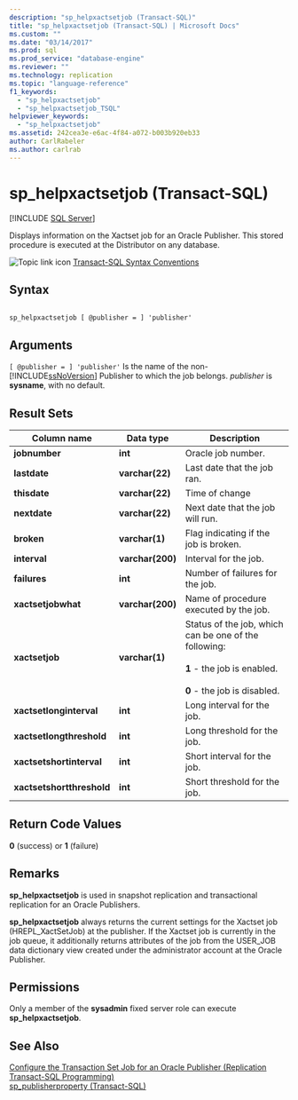 ```yaml
---
description: "sp_helpxactsetjob (Transact-SQL)"
title: "sp_helpxactsetjob (Transact-SQL) | Microsoft Docs"
ms.custom: ""
ms.date: "03/14/2017"
ms.prod: sql
ms.prod_service: "database-engine"
ms.reviewer: ""
ms.technology: replication
ms.topic: "language-reference"
f1_keywords: 
  - "sp_helpxactsetjob"
  - "sp_helpxactsetjob_TSQL"
helpviewer_keywords: 
  - "sp_helpxactsetjob"
ms.assetid: 242cea3e-e6ac-4f84-a072-b003b920eb33
author: CarlRabeler
ms.author: carlrab
---
```

# sp_helpxactsetjob (Transact-SQL)
[!INCLUDE [SQL Server](../../includes/applies-to-version/sqlserver.md)]

  Displays information on the Xactset job for an Oracle Publisher. This stored procedure is executed at the Distributor on any database.  
  
 ![Topic link icon](../../database-engine/configure-windows/media/topic-link.gif "Topic link icon") [Transact-SQL Syntax Conventions](../../t-sql/language-elements/transact-sql-syntax-conventions-transact-sql.md)  
  
## Syntax  
  
```  
  
sp_helpxactsetjob [ @publisher = ] 'publisher'   
```  
  
## Arguments  
`[ @publisher = ] 'publisher'`
 Is the name of the non- [!INCLUDE[ssNoVersion](../../includes/ssnoversion-md.md)] Publisher to which the job belongs. *publisher* is **sysname**, with no default.  
  
## Result Sets  
  
|Column name|Data type|Description|  
|-----------------|---------------|-----------------|  
|**jobnumber**|**int**|Oracle job number.|  
|**lastdate**|**varchar(22)**|Last date that the job ran.|  
|**thisdate**|**varchar(22)**|Time of change|  
|**nextdate**|**varchar(22)**|Next date that the job will run.|  
|**broken**|**varchar(1)**|Flag indicating if the job is broken.|  
|**interval**|**varchar(200)**|Interval for the job.|  
|**failures**|**int**|Number of failures for the job.|  
|**xactsetjobwhat**|**varchar(200)**|Name of procedure executed by the job.|  
|**xactsetjob**|**varchar(1)**|Status of the job, which can be one of the following:<br /><br /> **1** - the job is enabled.<br /><br /> **0** - the job is disabled.|  
|**xactsetlonginterval**|**int**|Long interval for the job.|  
|**xactsetlongthreshold**|**int**|Long threshold for the job.|  
|**xactsetshortinterval**|**int**|Short interval for the job.|  
|**xactsetshortthreshold**|**int**|Short threshold for the job.|  
  
## Return Code Values  
 **0** (success) or **1** (failure)  
  
## Remarks  
 **sp_helpxactsetjob** is used in snapshot replication and transactional replication for an Oracle Publishers.  
  
 **sp_helpxactsetjob** always returns the current settings for the Xactset job (HREPL_XactSetJob) at the publisher. If the Xactset job is currently in the job queue, it additionally returns attributes of the job from the USER_JOB data dictionary view created under the administrator account at the Oracle Publisher.  
  
## Permissions  
 Only a member of the **sysadmin** fixed server role can execute **sp_helpxactsetjob**.  
  
## See Also  
 [Configure the Transaction Set Job for an Oracle Publisher &#40;Replication Transact-SQL Programming&#41;](../../relational-databases/replication/administration/configure-the-transaction-set-job-for-an-oracle-publisher.md)   
 [sp_publisherproperty &#40;Transact-SQL&#41;](../../relational-databases/system-stored-procedures/sp-publisherproperty-transact-sql.md)  
  
  

